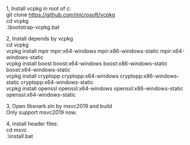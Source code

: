 1, Install vcpkg in root of c:  
git clone https://github.com/microsoft/vcpkg  
cd vcpkg  
.\bootstrap-vcpkg.bat  

2, Install depends by vcpkg  
cd vcpkg  
vcpkg install mpir mpir:x64-windows mpir:x86-windows-static mpir:x64-windows-static  
vcpkg install boost boost:x64-windows boost:x86-windows-static boost:x64-windows-static  
vcpkg install cryptopp cryptopp:x64-windows cryptopp:x86-windows-static cryptopp:x64-windows-static  
vcpkg install openssl openssl:x64-windows openssl:x86-windows-static openssl:x64-windows-static  

3, Open libsnark.sln by msvc2019 and build  
Only support msvc2019 now.  

4, install header files:  
cd msvc  
.\install.bat